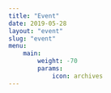 ```yaml
---
title: "Event"
date: 2019-05-28
layout: "event"
slug: "event"
menu:
    main:
        weight: -70
        params: 
            icon: archives
---
```

